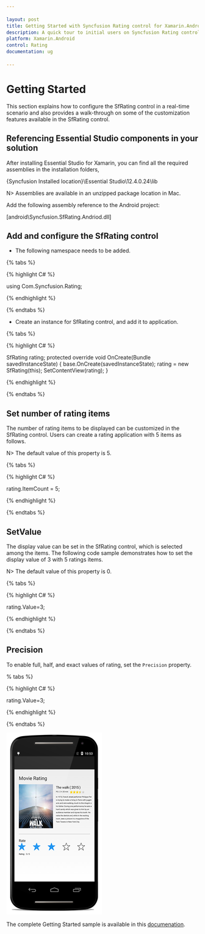 ```yaml
---

layout: post
title: Getting Started with Syncfusion Rating control for Xamarin.Android
description: A quick tour to initial users on Syncfusion Rating control for Xamarin.Android platform
platform: Xamarin.Android
control: Rating
documentation: ug

---
```


# Getting Started

This section explains how to configure the SfRating control in a real-time scenario and also provides a walk-through on some of the customization features available in the SfRating control.

## Referencing Essential Studio components in your solution

After installing Essential Studio for Xamarin, you can find all the required assemblies in the installation folders,

{Syncfusion Installed location}\Essential Studio\12.4.0.24\lib

N> Assemblies are available in an unzipped package location in Mac.

Add the following assembly reference to the Android project:

[android\Syncfusion.SfRating.Andriod.dll]

## Add and configure the SfRating control

* The following namespace needs to be added.

{% tabs %}

{% highlight C# %}

using Com.Syncfusion.Rating;
	
{% endhighlight %}

{% endtabs %}

* Create an instance for SfRating control, and add it to application.

{% tabs %}

{% highlight C# %}

SfRating rating;
protected override void OnCreate(Bundle savedInstanceState)
{
    base.OnCreate(savedInstanceState);
    rating = new SfRating(this);
    SetContentView(rating);
}
	
{% endhighlight %}

{% endtabs %}

## Set number of rating items

The number of rating items to be displayed can be customized in the SfRating control. Users can create a rating application with 5 items as follows.

N> The default value of this property is 5.

{% tabs %}

{% highlight C# %}

rating.ItemCount = 5;

{% endhighlight %}

{% endtabs %}

## SetValue

The display value can be set in the SfRating control, which is selected among the items. The following code sample demonstrates how to set the display value of 3 with 5 ratings items.

N> The default value of this property is 0.

{% tabs %}

{% highlight C# %}

rating.Value=3;

{% endhighlight %}

{% endtabs %}

## Precision

To enable full, half, and exact values of rating, set the `Precision` property.

% tabs %}

{% highlight C# %}

rating.Value=3;

{% endhighlight %}

{% endtabs %}

![SfRating application](images/gettingstarted.png)

The complete Getting Started sample is available in this [documenation](http://www.syncfusion.com/downloads/support/directtrac/general/ze/SfRating_GettingStarted-436521212.zip).

